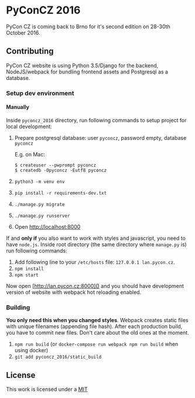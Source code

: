 PyConCZ 2016
============

PyCon CZ is coming back to Brno for it's second edition on 28-30th October 2016.

Contributing
------------

PyCon CZ website is using Python 3.5/Django for the backend, NodeJS/webpack for
bundling frontend assets and Postgresql as a database.

### Setup dev environment

#### Manually

Inside `pyconcz_2016` directory,
run following commands to setup project for local development:

1.  Prepare postgresql database: user `pyconcz`, password empty, database `pyconcz`

    E.g. on Mac:

    ```
    $ createuser --pwprompt pyconcz
    $ createdb -Opyconcz -Eutf8 pyconcz
    ```

2.  `python3 -m venv env`
3.  `pip install -r requirements-dev.txt`
4.  `./manage.py migrate`
5.  `./manage.py runserver`
6.  Open [http://localhost:8000]()

If and **only if** you also want to work with styles and javascript, you need to have `node.js`.
Inside root directory (the same directory where `manage.py` is) run following commands:

1.  Add following line to your `/etc/hosts` file: `127.0.0.1 lan.pycon.cz`.
2.  `npm install`
3.  `npm start`

Now open [http://lan.pycon.cz:8000]() and you should have development version of
website with webpack hot reloading enabled.

### Building

**You only need this when you changed styles**. Webpack creates static files with unique filenames (appending file hash). After
each production build, you have to commit new files. Don't care about the old
ones at the moment.

1. `npm run build` (or `docker-compose run webpack npm run build` when using docker)
2. `git add pyconcz_2016/static_build`


License
-------

This work is licensed under a [MIT](./LICENSE.md)
